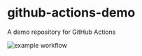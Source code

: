# github-actions-demo
A demo repository for GitHub Actions

![example workflow](https://github.com/jenslehnhoff/github-actions-demo/actions/workflows/simple-workflow.yml/badge.svg)
